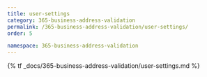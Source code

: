 ```yaml
---
title: user-settings
category: 365-business-address-validation
permalink: /365-business-address-validation/user-settings/
order: 5

namespace: 365-business-address-validation
---
```


{% tf _docs/365-business-address-validation/user-settings.md %}